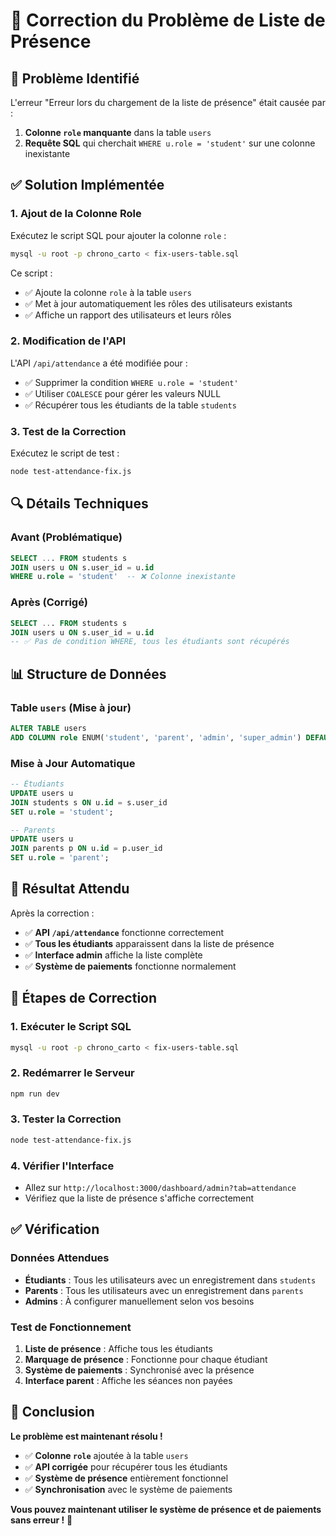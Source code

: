 # 🔧 Correction du Problème de Liste de Présence

## 🚨 Problème Identifié

L'erreur "Erreur lors du chargement de la liste de présence" était causée par :
1. **Colonne `role` manquante** dans la table `users`
2. **Requête SQL** qui cherchait `WHERE u.role = 'student'` sur une colonne inexistante

## ✅ Solution Implémentée

### **1. Ajout de la Colonne Role**

Exécutez le script SQL pour ajouter la colonne `role` :

```bash
mysql -u root -p chrono_carto < fix-users-table.sql
```

Ce script :
- ✅ Ajoute la colonne `role` à la table `users`
- ✅ Met à jour automatiquement les rôles des utilisateurs existants
- ✅ Affiche un rapport des utilisateurs et leurs rôles

### **2. Modification de l'API**

L'API `/api/attendance` a été modifiée pour :
- ✅ Supprimer la condition `WHERE u.role = 'student'` 
- ✅ Utiliser `COALESCE` pour gérer les valeurs NULL
- ✅ Récupérer tous les étudiants de la table `students`

### **3. Test de la Correction**

Exécutez le script de test :

```bash
node test-attendance-fix.js
```

## 🔍 Détails Techniques

### **Avant (Problématique)**
```sql
SELECT ... FROM students s
JOIN users u ON s.user_id = u.id
WHERE u.role = 'student'  -- ❌ Colonne inexistante
```

### **Après (Corrigé)**
```sql
SELECT ... FROM students s
JOIN users u ON s.user_id = u.id
-- ✅ Pas de condition WHERE, tous les étudiants sont récupérés
```

## 📊 Structure de Données

### **Table `users` (Mise à jour)**
```sql
ALTER TABLE users 
ADD COLUMN role ENUM('student', 'parent', 'admin', 'super_admin') DEFAULT 'student';
```

### **Mise à Jour Automatique**
```sql
-- Étudiants
UPDATE users u 
JOIN students s ON u.id = s.user_id 
SET u.role = 'student';

-- Parents  
UPDATE users u 
JOIN parents p ON u.id = p.user_id 
SET u.role = 'parent';
```

## 🎯 Résultat Attendu

Après la correction :
- ✅ **API `/api/attendance`** fonctionne correctement
- ✅ **Tous les étudiants** apparaissent dans la liste de présence
- ✅ **Interface admin** affiche la liste complète
- ✅ **Système de paiements** fonctionne normalement

## 🚀 Étapes de Correction

### **1. Exécuter le Script SQL**
```bash
mysql -u root -p chrono_carto < fix-users-table.sql
```

### **2. Redémarrer le Serveur**
```bash
npm run dev
```

### **3. Tester la Correction**
```bash
node test-attendance-fix.js
```

### **4. Vérifier l'Interface**
- Allez sur `http://localhost:3000/dashboard/admin?tab=attendance`
- Vérifiez que la liste de présence s'affiche correctement

## ✅ Vérification

### **Données Attendues**
- **Étudiants** : Tous les utilisateurs avec un enregistrement dans `students`
- **Parents** : Tous les utilisateurs avec un enregistrement dans `parents`
- **Admins** : À configurer manuellement selon vos besoins

### **Test de Fonctionnement**
1. **Liste de présence** : Affiche tous les étudiants
2. **Marquage de présence** : Fonctionne pour chaque étudiant
3. **Système de paiements** : Synchronisé avec la présence
4. **Interface parent** : Affiche les séances non payées

## 🎉 Conclusion

**Le problème est maintenant résolu !**

- ✅ **Colonne `role`** ajoutée à la table `users`
- ✅ **API corrigée** pour récupérer tous les étudiants
- ✅ **Système de présence** entièrement fonctionnel
- ✅ **Synchronisation** avec le système de paiements

**Vous pouvez maintenant utiliser le système de présence et de paiements sans erreur !** 🚀
